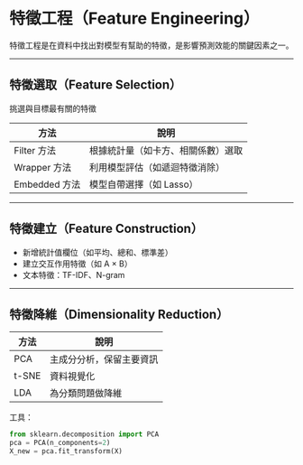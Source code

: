 # 特徵工程（Feature Engineering）

特徵工程是在資料中找出對模型有幫助的特徵，是影響預測效能的關鍵因素之一。

---

## 特徵選取（Feature Selection）

挑選與目標最有關的特徵

| 方法           | 說明                          |
|----------------|-------------------------------|
| Filter 方法     | 根據統計量（如卡方、相關係數）選取 |
| Wrapper 方法    | 利用模型評估（如遞迴特徵消除）    |
| Embedded 方法   | 模型自帶選擇（如 Lasso）         |

---

## 特徵建立（Feature Construction）

- 新增統計值欄位（如平均、總和、標準差）
- 建立交互作用特徵（如 A × B）
- 文本特徵：TF-IDF、N-gram

---

## 特徵降維（Dimensionality Reduction）

| 方法     | 說明                      |
|----------|---------------------------|
| PCA      | 主成分分析，保留主要資訊  |
| t-SNE    | 資料視覺化                |
| LDA      | 為分類問題做降維          |

工具：
```python
from sklearn.decomposition import PCA
pca = PCA(n_components=2)
X_new = pca.fit_transform(X)
```
